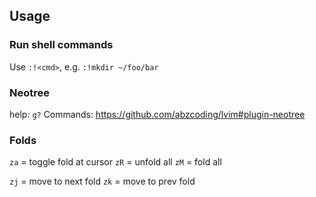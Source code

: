 ## Usage

### Run shell commands

Use `:!<cmd>`, e.g. `:!mkdir ~/foo/bar`

### Neotree

help: `g?`
Commands: https://github.com/abzcoding/lvim#plugin-neotree

### Folds

`za` = toggle fold at cursor
`zR` = unfold all
`zM` = fold all

`zj` = move to next fold
`zk` = move to prev fold


